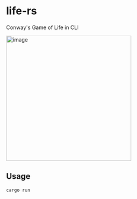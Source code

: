 # life-rs
Conway's Game of Life in CLI

<img width="337" alt="image" src="https://user-images.githubusercontent.com/96939525/235318765-94281239-87d4-4ad1-9769-6ec4cd2b8a8e.png">


## Usage
```bash
cargo run
```
